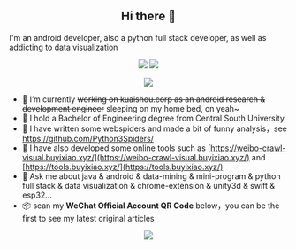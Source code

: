 
<h2 align="center">Hi there 👋</h2>

I'm an android developer, also a python full stack developer, as well as addicting to data visualization

<div align="center">

[![](https://img.shields.io/badge/-Blog-orange?style=for-the-badge&color=8B4513&logo=rss&logoColor=white)](https://buyixiao.github.io/)
[![](https://img.shields.io/badge/-Wechat-green?style=for-the-badge&color=006400&logo=wechat&logoColor=white)](https://github.com/Python3Spiders/WeiboSuperSpider/blob/master/qrcode.jpg)

</div>

<div align="center">
  
<a href="https://buyixiao.github.io/"><img align="center" src="https://github-readme-stats.vercel.app/api/top-langs/?username=inspurer&layout=compact&theme=buefy&hide_border=true" /></a> 
  
</div>

- 🔭 I’m currently ~~working on kuaishou.corp as an android research & development engineer~~ sleeping on my home bed, on yeah~
- 🌱 I hold a Bachelor of Engineering degree from Central South University
- 🤔 I have written some webspiders and made a bit of funny analysis，see https://github.com/Python3Spiders/
- 🍉 I have also developed some online tools such as [https://weibo-crawl-visual.buyixiao.xyz/](https://weibo-crawl-visual.buyixiao.xyz/) and [https://tools.buyixiao.xyz/](https://tools.buyixiao.xyz/)
- 💬 Ask me about java & android & data-mining & mini-program & python full stack & data visualization & chrome-extension & unity3d & swift & esp32...
- 📦 scan my **WeChat Official Account QR Code** below，you can be the first to see my latest original articles

<div align="center">
  
![](https://github.com/Python3Spiders/WeiboSuperSpider/blob/master/qrcode.jpg)
  
</div>

